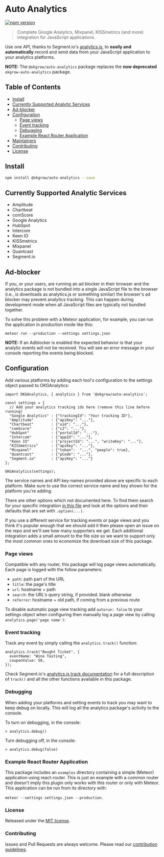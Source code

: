# Auto Analytics

[![npm version](https://badge.fury.io/js/%40okgrow%2Fauto-analytics.svg)](https://badge.fury.io/js/%40okgrow%2Fauto-analytics)

> Complete Google Analytics, Mixpanel, KISSmetrics (and more) integration for JavaScript applications.

Use one API, thanks to Segment.io's [analytics.js](https://segment.com/docs/libraries/analytics.js/), to **easily and automatically** record and send data from your JavaScript application to your analytics platforms.

**NOTE:** The `@okgrow/auto-analytics` package replaces the **now deprecated** `okgrow-auto-analytics` package.

## Table of Contents

- [Install](#install)
- [Currently Supported Analytic Services](#currently-supported-analytic-services)
- [Ad-blocker](#ad-blocker)
- [Configuration](#configuration)
	- [Page views](#page-views)
	- [Event tracking](#event-tracking)
  - [Debugging](#debugging)
  - [Example React Router Application](#example-react-router-application)
- [Maintainers](#maintainers)
- [Contributing](#contributing)
- [License](#license)

## Install

```sh
npm install @okgrow/auto-analytics --save
```

## Currently Supported Analytic Services

* Amplitude
* Chartbeat
* comScore
* Google Analytics
* HubSpot
* Intercom
* Keen IO
* KISSmetrics
* Mixpanel
* Quantcast
* Segment.io

## Ad-blocker

If you, or your users, are running an ad blocker in their browser and the analytics package is not bundled into a single JavaScript file to the browser (i.e., is downloads as analytics.js or something similar) the browser's ad blocker may prevent analytics tracking. This can happen during development mode when all JavaScript files are typically not bundled together.

To solve this problem with a Meteor application, for example, you can run the application in production mode like this:

`meteor run --production --settings settings.json`

**NOTE:** If an Adblocker is enabled the expected behavior is that your analytic events will not be received. You will see an error message in your console reporting the events being blocked.

## Configuration

Add various platforms by adding each tool's configuration to the settings object passed to OKGAnalytics:

```
import OKGAnalytics, { analytics } from '@okgrow/auto-analytics';

const settings = {
  // Add your analytics tracking ids here (remove this line before running)
  "Google Analytics" : {"trackingId": "Your tracking ID"},
  "Amplitude"        : {"apiKey": "..."},
  "Chartbeat"        : {"uid": "..."},
  "comScore"         : {"c2": "..."},
  "HubSpot"          : {"portalId": "..."},
  "Intercom"         : {"appId": "..."},
  "Keen IO"          : {"projectId": "...", "writeKey": "..."},
  "KISSmetrics"      : {"apiKey": "..."},
  "Mixpanel"         : {"token":  "...", "people": true},
  "Quantcast"        : {"pCode": "..."},
  "Segment.io"       : {"apiKey": "..."}
};

OKGAnalytics(settings);
```

The service names and API key-names provided above are specific to each platform. Make sure to use the correct service name and key shown for the platform you're adding.

There are other options which not documented here. To find them search for your specific integration [in this file](https://github.com/okgrow/analytics.js/blob/master/analytics.js) and look at the options and their defaults that are set with `.option(...)`.

If you use a different service for tracking events or page views and you think it's popular enough that we should add it then please open an issue on the repo and we'll see how many supporters we get. Each additional integration adds a small amount to the file size so we want to support only the most common ones to economize the download size of this package.

### Page views

Compatible with any router, this package will log page views automatically. Each page is logged with the follow parameters:

 * `path`: path part of the URL
 * `title`: the page's title
 * `url`: hostname + path
 * `search`: the URL's query string, if provided. blank otherwise
 * `referrer`: hostname + old path, if coming from a previous route

To disable automatic page view tracking add ```autorun: false``` to your settings object when configuring then manually log a page view by calling `analytics.page('page name')`:

### Event tracking

Track any event by simply calling the `analytics.track()` function:

```
analytics.track("Bought Ticket", {
  eventName: "Wine Tasting",
  couponValue: 50,
});
```

Check Segment.io's [analytics.js track documentation](https://segment.com/docs/libraries/analytics.js/#track) for a full description of `track()` and all the other functions available in this package.

### Debugging

When adding your platforms and setting events to track you may want to keep debug on locally. This will log all the analytics package's activity to the console.

To turn on debugging, in the console:

`> analytics.debug()`

Turn debugging off, in the console:

`> analytics.debug(false)`

### Example React Router Application

This package includes an `examples` directory containing a simple (Meteor) application using react-router. This is just an example with a common router and doesn't imply this plugin only works with this router or only with Meteor. This application can be run from its directory with:

`meteor --settings settings.json --production`.

### License

Released under the [MIT license](https://github.com/okgrow/analytics/blob/master/License.md).

### Contributing

Issues and Pull Requests are always welcome. Please read our [contribution guidelines](https://github.com/okgrow/guides/blob/master/contributing.md).
